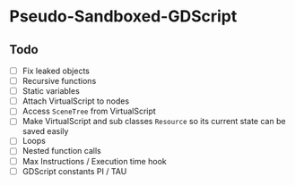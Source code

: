  Pseudo-Sandboxed-GDScript
======

## Todo

- [ ] Fix leaked objects
- [ ] Recursive functions
- [ ] Static variables
- [ ] Attach VirtualScript to nodes
- [ ] Access `SceneTree` from VirtualScript
- [ ] Make VirtualScript and sub classes `Resource` so its current state can be saved easily
- [ ] Loops
- [ ] Nested function calls
- [ ] Max Instructions / Execution time hook
- [ ] GDScript constants PI / TAU
